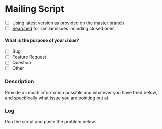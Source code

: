 # Mailing Script

- [ ] Using latest version as provided on the [master branch](https://github.com/dewanshrawat15/cyquest/tree/master)
- [ ] [Searched](https://github.com/dewanshrawat15/cyquest/issues?utf8=%E2%9C%93&q=is%3Aissue) for similar issues including closed ones

#### What is the purpose of your *issue*?
- [ ] Bug
- [ ] Feature Request
- [ ] Question
- [ ] Other

### Description
Provide as much information possible and whatever you have tried below, and specifically what issue you are pointing out at.

### Log
Run the script and paste the problem below
